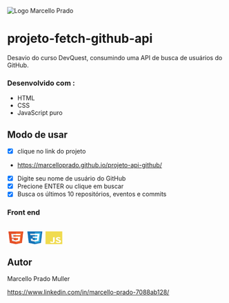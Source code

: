 ![Logo](https://github.com/marcelloprado/portfolio/blob/main/src/imagens/favicon-32x32.png) Marcello Prado

# projeto-fetch-github-api

Desavio do curso DevQuest, consumindo uma API de busca de usuários do GitHub.
### Desenvolvido com :
- HTML 
- CSS 
- JavaScript puro

## Modo de usar
- [x] clique no link do projeto
- https://marcelloprado.github.io/projeto-api-github/
- [x] Digite seu nome de usuário do GitHub
- [x] Precione ENTER ou clique em buscar
- [x] Busca os últimos 10 repositórios, eventos e commits

### Front end
<div style="display: inline_block"><br>
  <img align="center" alt="HTML" height="30" width="40" src="https://raw.githubusercontent.com/devicons/devicon/master/icons/html5/html5-original.svg">
  <img align="center" alt="CSS" height="30" width="40" src="https://raw.githubusercontent.com/devicons/devicon/master/icons/css3/css3-original.svg">
  <img align="center" alt="Js" height="30" width="40" src="https://raw.githubusercontent.com/devicons/devicon/master/icons/javascript/javascript-plain.svg">
</div>

## Autor

Marcello Prado Muller

https://www.linkedin.com/in/marcello-prado-7088ab128/


